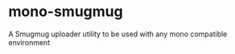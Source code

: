 mono-smugmug
============

A Smugmug uploader utility to be used with any mono compatible environment